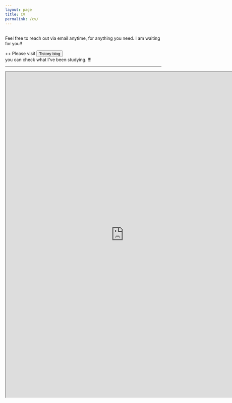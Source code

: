 ```yaml
---
layout: page
title: CV
permalink: /cv/
---
```



<strong> <a href='mailto:subinseo@umd.edu '></a> </strong>     
Feel free to reach out via email anytime, for anything you need. I am waiting for you!!     
   
<div class="center-content">
    ++ Please visit  
    <button type="button" class="btn red mini" onclick="window.open('https://ddubny.tistory.com/')">Tistory blog</button> <br>  
    you can check what I've been studying.  !!! 
</div>


-----

<iframe src="https://drive.google.com/file/d/1qmL6nB3TgUvK0bFiO4VdWCliUjpXCGm1/preview" 
width="760" height="1050" type="application/pdf">
<iframe src="/assets/test.pdf#toolbar=0&navpanes=0&scrollbar=0"></iframe>

<br> <br> <br> <br> 